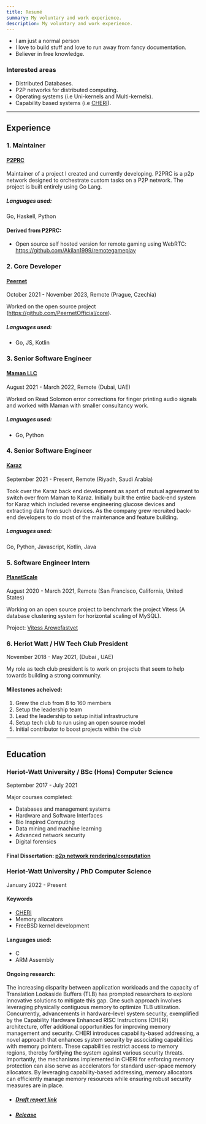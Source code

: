 ```yaml
---
title: Resumé
summary: My voluntary and work experience.
description: My voluntary and work experience.
---
```


<!-- Todo:
  - More descriptive descriptions of work done on the job --> 

- I am just a normal person
- I love to build stuff and love to run away from fancy documentation.
- Believer in free knowledge.

### Interested areas
<!-- - Web Development  -->
<!-- - IOT Development -->
- Distributed Databases.
- P2P networks for distributed computing.
- Operating systems (i.e Uni-kernels and Multi-kernels).
- Capability based systems (i.e [CHERI](https://www.cl.cam.ac.uk/research/security/ctsrd/cheri/)).

<!-- ### Programming Languages:
- Go
- Python
- Node js
- C -->

<!-- ### Databases:
- MySQL
- Mongodb -->

---------------------------------------------------------------------------------------------------------------------------------------------------------------

## Experience

### 1. Maintainer
#### [P2PRC](http://github.com/Akilan1999/p2p-rendering-computation)
Maintainer of a project I created and currently developing. P2PRC is a p2p network designed to orchestrate custom tasks on a P2P network. The project is built entirely using Go Lang. 
##### Languages used:
Go, Haskell, Python
#### Derived from P2PRC:
- Open source self hosted version for remote gaming using WebRTC: https://github.com/Akilan1999/remotegameplay


### 2. Core Developer 
#### [Peernet](https://github.com/PeernetOfficial)
October 2021 - November 2023, Remote (Prague, Czechia)

Worked on the open source project (https://github.com/PeernetOfficial/core).
##### Languages used:
- Go, JS, Kotlin

### 3. Senior Software Engineer 
#### [Maman LLC](https://maman.ae)
August 2021 - March 2022, Remote (Dubai, UAE)

Worked on Read Solomon error corrections for finger printing audio signals and 
worked with Maman with smaller consultancy work. 

##### Languages used:
- Go, Python


### 4. Senior Software Engineer 
#### [Karaz](https://apps.apple.com/tt/app/karaz-platform-%D9%83%D8%B1%D8%B2/id1576524708)
September 2021 - Present, Remote (Riyadh, Saudi Arabia)

Took over the Karaz back end development as apart of mutual agreement to switch over from 
Maman to Karaz. Initially built the entire back-end system for Karaz which included reverse
engineering glucose devices and extracting data from such devices. As the company grew recruited
back-end developers to do most of the maintenance and feature building. 

##### Languages used:
Go, Python, Javascript, Kotlin, Java

### 5. Software Engineer Intern 
#### [PlanetScale](https://planetscale.com/)
August 2020 - March 2021, Remote (San Francisco, California, United States)

Working on an open source project to benchmark the project Vitess (A database clustering system for horizontal scaling of MySQL).

Project: [Vitess Arewefastyet](/projects/arewefastyet/)

### 6. Heriot Watt / HW Tech Club President 
November 2018 - May 2021,  (Dubai , UAE)

My role as tech club president is to work on projects that seem to help towards building a strong community. 

#### Milestones acheived:
1. Grew the club from 8 to 160 members 
2. Setup the leadership team 
3. Lead the leadership to setup initial infrastructure 
4. Setup tech club to run using an open source model
5. Initial contributor to boost projects within the club  

<!-- ### Dubai Holiday Camps / Assistant Teacher 
July  2017 - July  2019,  DIA, Dubai

My role as an assistant teacher was to just make sure that kids have as much fun as possible by getting involved in various sports such as Football, Basketball , Tennis , Dodgeball etc... -->

------------------------------------------------------------------------------------------------------------------------------------------------------------------

## Education

### Heriot-Watt University / BSc (Hons) Computer Science
September 2017 - July 2021

Major courses completed:
- Databases and management systems 
- Hardware and Software Interfaces 
- Bio Inspired Computing 
- Data mining and machine learning 
- Advanced network security 
- Digital forensics  

#### Final Dissertation: [p2p network rendering/computation](/projects/p2prc/) 

### Heriot-Watt University / PhD Computer Science
January 2022 - Present

#### Keywords
- [CHERI](https://www.cl.cam.ac.uk/research/security/ctsrd/cheri/)
- Memory allocators
- FreeBSD kernel development

#### Languages used:
- C 
- ARM Assembly 

#### Ongoing research:
The increasing disparity between application workloads and the capacity of Translation Lookaside Buffers (TLB) has prompted researchers to explore innovative solutions to mitigate this gap. One such approach involves leveraging physically contiguous memory to optimize TLB utilization. Concurrently, advancements in hardware-level system security, exemplified by the Capability Hardware Enhanced RISC Instructions (CHERI) architecture, offer additional opportunities for improving memory management and security.
CHERI introduces capability-based addressing, a novel approach that enhances system security by associating capabilities with memory pointers. These capabilities restrict access to memory regions, thereby fortifying the system against various security threats. Importantly, the mechanisms implemented in CHERI for enforcing memory protection can also serve as accelerators for standard user-space memory allocators. By leveraging capability-based addressing, memory allocators can efficiently manage memory resources while ensuring robust security measures are in place.

- ##### [Draft report link](https://github.com/Akilan1999/phd-thesis/releases/download/Year2/thesis.pdf)
- ##### [Release](https://github.com/Akilan1999/phd-thesis/releases/tag/Year2)